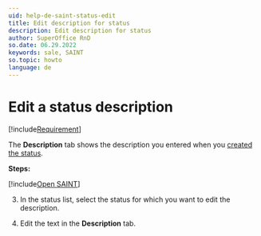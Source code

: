 ```yaml
---
uid: help-de-saint-status-edit
title: Edit description for status
description: Edit description for status
author: SuperOffice RnD
so.date: 06.29.2022
keywords: sale, SAINT
so.topic: howto
language: de
---
```


# Edit a status description

[!include[Requirement](../includes/note-saint-req.md)]

The **Description** tab shows the description you entered when you [created the status][1].

**Steps:**

<!-- markdownlint-disable-file MD029 -->
[!include[Open SAINT](includes/open-saint-select-tab.md)]

3. In the status list, select the status for which you want to edit the description.

4. Edit the text in the **Description** tab.

<!-- Referenced links -->
[1]: create-status.md

<!-- Referenced images -->


